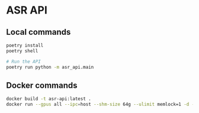 # ASR API

## Local commands
```bash
poetry install
poetry shell

# Run the API
poetry run python -m asr_api.main
```

## Docker commands

```bash
docker build -t asr-api:latest .
docker run --gpus all --ipc=host --shm-size 64g --ulimit memlock=1 -d --name asr-api -p 5001:5001 --restart unless-stopped asr-api:latest
```
